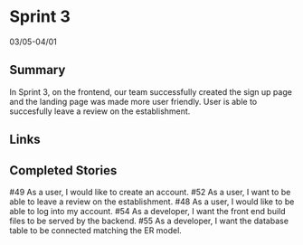 # Sprint 3
03/05-04/01
## Summary
In Sprint 3, on the frontend, our team successfully created the sign up page and the landing page was made more user friendly. User is able to succesfully leave a review on the establishment. 

## Links
## Completed Stories
#49 As a user, I would like to create an account.
#52 As a user, I want to be able to leave a review on the establishment.
#48 As a user, I would like to be able to log into my account.
#54 As a developer, I want the front end build files to be served by the backend.
#55 As a developer, I want the database table to be connected matching the ER model.
